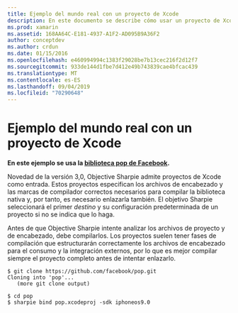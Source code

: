 ```yaml
---
title: Ejemplo del mundo real con un proyecto de Xcode
description: En este documento se describe cómo usar un proyecto de Xcode como entrada directa para el objetivo Sharpie, lo que simplifica el C# proceso de creación de enlaces a código de Objective-C.
ms.prod: xamarin
ms.assetid: 168AA64C-E181-4937-A1F2-AD095B9A36F2
author: conceptdev
ms.author: crdun
ms.date: 01/15/2016
ms.openlocfilehash: e460994994c1383f29028be7b13cec216f2d12f7
ms.sourcegitcommit: 933de144d1fbe7d412e49b743839cae4bfcac439
ms.translationtype: MT
ms.contentlocale: es-ES
ms.lasthandoff: 09/04/2019
ms.locfileid: "70290648"
---
```

# <a name="real-world-example-using-an-xcode-project"></a>Ejemplo del mundo real con un proyecto de Xcode

**En este ejemplo se usa la [biblioteca pop de Facebook](https://github.com/facebook/pop).**

Novedad de la versión 3,0, Objective Sharpie admite proyectos de Xcode como entrada. Estos proyectos especifican los archivos de encabezado y las marcas de compilador correctos necesarios para compilar la biblioteca nativa y, por tanto, es necesario enlazarla también. El objetivo Sharpie seleccionará el primer _destino_ y su configuración predeterminada de un proyecto si no se indica que lo haga.

Antes de que Objective Sharpie intente analizar los archivos de proyecto y de encabezado, debe compilarlos. Los proyectos suelen tener fases de compilación que estructurarán correctamente los archivos de encabezado para el consumo y la integración externos, por lo que es mejor compilar siempre el proyecto completo antes de intentar enlazarlo.

```
$ git clone https://github.com/facebook/pop.git
Cloning into 'pop'...
   (more git clone output)

$ cd pop
$ sharpie bind pop.xcodeproj -sdk iphoneos9.0
```
